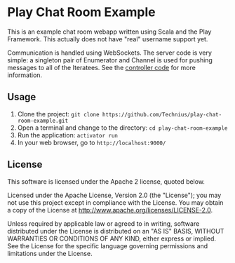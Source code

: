 Play Chat Room Example
======================

This is an example chat room webapp written using Scala and the Play Framework. This actually does not have "real" username support yet.

Communication is handled using WebSockets. The server code is very simple: a singleton pair of Enumerator and Channel is used for pushing messages to all of the Iteratees. See the [controller code](https://github.com/Technius/play-chat-room-example/blob/master/app/controllers/Application.scala) for more information.

Usage
-----
1. Clone the project: ```git clone https://github.com/Technius/play-chat-room-example.git```
2. Open a terminal and change to the directory: ```cd play-chat-room-example```
3. Run the application: ```activator run```
4. In your web browser, go to ```http://localhost:9000/```

License
-------
This software is licensed under the Apache 2 license, quoted below.

Licensed under the Apache License, Version 2.0 (the "License"); you may not use this project except in compliance with
the License. You may obtain a copy of the License at http://www.apache.org/licenses/LICENSE-2.0.

Unless required by applicable law or agreed to in writing, software distributed under the License is distributed on an
"AS IS" BASIS, WITHOUT WARRANTIES OR CONDITIONS OF ANY KIND, either express or implied. See the License for the specific
language governing permissions and limitations under the License.
